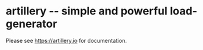 artillery -- simple and powerful load-generator
===============================================

Please see https://artillery.io for documentation.
